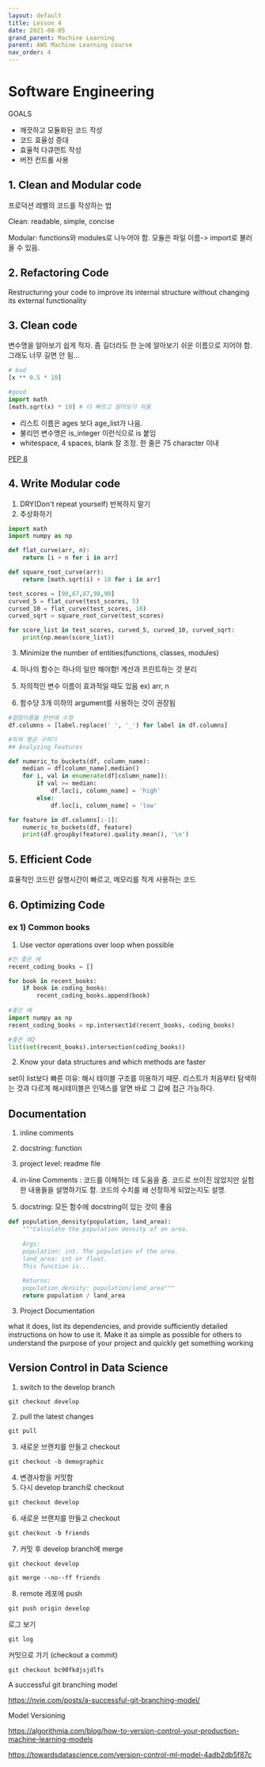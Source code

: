```yaml
---
layout: default
title: Lesson 4
date: 2021-08-05
grand_parent: Machine Learning
parent: AWS Machine Learning course
nav_order: 4
---
```




# Software Engineering

GOALS
* 깨끗하고 모듈화된 코드 작성
* 코드 효율성 증대
* 효율적 다큐먼트 작성
* 버전 컨트롤 사용



## 1. Clean and Modular code

프로덕션 레벨의 코드를 작성하는 법



Clean: readable, simple, concise

Modular: functions와 modules로 나누어야 함. 모듈은 파일 이름-> import로 불러올 수 있음.



## 2. Refactoring Code

Restructuring your code to improve its internal structure without changing its external functionality



## 3. Clean code

변수명을 알아보기 쉽게 적자. 좀 길더라도 한 눈에 알아보기 쉬운 이름으로 지어야 함. 그래도 너무 길면 안 됨...

```python
# bad
[x ** 0.5 * 10]

#good
import math
[math.sqrt(x) * 10] # 더 빠르고 알아보기 쉬움
```

* 리스트 이름은 ages 보다 age_list가 나음.
* 불리언 변수명은 is_integer 이런식으로 is 붙임
* whitespace, 4 spaces, blank 잘 조정. 한 줄은 75 character 이내

[PEP 8](https://www.python.org/dev/peps/pep-0008/?#code-lay-out)



## 4. Write Modular code

1. DRY(Don't repeat yourself) 반복하지 말기
2. 추상화하기

```python
import math
import numpy as np

def flat_curve(arr, n):
    return [i + n for i in arr]

def square_root_curve(arr):
    return [math.sqrt(i) + 10 for i in arr]

test_scores = [90,67,87,98,90]
curved_5 = flat_curve(test_scores, 5)
cursed_10 = flat_curve(test_scores, 10)
curved_sqrt = square_root_curve(test_scores)

for score_list in test_scores, curved_5, curved_10, curved_sqrt:
    print(np.mean(score_list))
```

3. Minimize the number of entities(functions, classes, modules)

4. 하나의 함수는 하나의 일만 해야함! 계산과 프린트하는 것 분리

5. 자의적인 변수 이름이 효과적일 때도 있음 ex) arr, n
6. 함수당 3개 이하의 argument를 사용하는 것이 권장됨

```python
#컬럼이름들 한번에 수정
df.columns = [label.replace(' ', '_') for label in df.columns]

#피쳐 평균 구하기
## Analyzing Features

def numeric_to_buckets(df, column_name):
    median = df[column_name].median()
    for i, val in enumerate(df[column_name]):
        if val >= median:
            df.loc[i, column_name] = 'high'
        else:
            df.loc[i, column_name] = 'low' 

for feature in df.columns[:-1]:
    numeric_to_buckets(df, feature)
    print(df.groupby(feature).quality.mean(), '\n')
```





## 5.  Efficient Code

효율적인 코드란 실행시간이 빠르고, 메모리를 적게 사용하는 코드



## 6. Optimizing Code

### ex 1) Common books

1. Use vector operations over loop when possible

```python
#안 좋은 예
recent_coding_books = []

for book in recent_books:
    if book in coding_books:
        recent_coding_books.append(book)
        
#좋은 예
import numpy as np
recent_coding_books = np.intersect1d(recent_books, coding_books)

#좋은 예2
list(set(recent_books).intersection(coding_books))
```



2. Know your data structures and which methods are faster

set이 list보다 빠른 이유: 해시 테이블 구조를 이용하기 때문. 리스트가 처음부터 탐색하는 것과 다르게 해시테이블은 인덱스를 알면 바로 그 값에 접근 가능하다.



## Documentation

1. inline comments
2. docstring: function
3. project level: readme file



1. in-line Comments : 코드를 이해하는 데 도움을 줌. 코드로 쓰이진 않았지만 실험한 내용들을 설명하기도 함. 코드의 수치를 왜 선정하게 되었는지도 설명.
2. docstring: 모든 함수에 docstring이 있는 것이 좋음

```python
def population_density(population, land_area):
    """Calculate the population density of an area.
    
    Args:
    population: int. The population of the area.
    land_area: int or float. 
    This function is...
    
    Returns:
    population_density: population/land_area"""
    return population / land_area
```



3. Project Documentation

what it does, list its dependencies, and provide sufficiently detailed instructions on how to use it. Make it as simple as possible for others to understand the purpose of your project and quickly get something working

## Version Control in Data Science

1. switch to the develop branch

```git
git checkout develop
```

2. pull the latest changes

```git
git pull
```

3. 새로운 브랜치를 만들고 checkout

```git
git checkout -b demographic
```

4. 변경사항을 커밋함
5. 다시 develop branch로 checkout

```git
git checkout develop
```

6. 새로운 브랜치를 만들고 checkout

```git
git checkout -b friends
```

7. 커밋 후 develop branch에 merge

```git
git checkout develop
```

```git
git merge --no--ff friends
```

8. remote 레포에 push

```git
git push origin develop
```



로그 보기

```git
git log
```

커밋으로 가기 (checkout a commit)

```git
git checkout bc90fkdjsjdlfs
```



A successful git branching model

https://nvie.com/posts/a-successful-git-branching-model/



Model Versioning 

https://algorithmia.com/blog/how-to-version-control-your-production-machine-learning-models

https://towardsdatascience.com/version-control-ml-model-4adb2db5f87c
